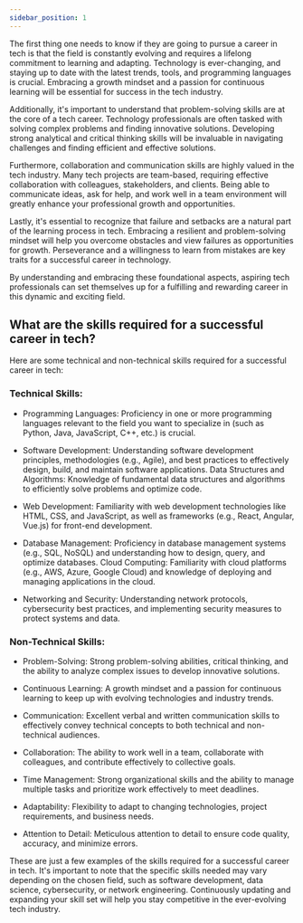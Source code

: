 ```yaml
---
sidebar_position: 1
---
```


The first thing one needs to know if they are going to pursue a career in tech is that the field is constantly evolving and requires a lifelong commitment to learning and adapting. Technology is ever-changing, and staying up to date with the latest trends, tools, and programming languages is crucial. Embracing a growth mindset and a passion for continuous learning will be essential for success in the tech industry.

Additionally, it's important to understand that problem-solving skills are at the core of a tech career. Technology professionals are often tasked with solving complex problems and finding innovative solutions. Developing strong analytical and critical thinking skills will be invaluable in navigating challenges and finding efficient and effective solutions.

Furthermore, collaboration and communication skills are highly valued in the tech industry. Many tech projects are team-based, requiring effective collaboration with colleagues, stakeholders, and clients. Being able to communicate ideas, ask for help, and work well in a team environment will greatly enhance your professional growth and opportunities.

Lastly, it's essential to recognize that failure and setbacks are a natural part of the learning process in tech. Embracing a resilient and problem-solving mindset will help you overcome obstacles and view failures as opportunities for growth. Perseverance and a willingness to learn from mistakes are key traits for a successful career in technology.

By understanding and embracing these foundational aspects, aspiring tech professionals can set themselves up for a fulfilling and rewarding career in this dynamic and exciting field.

## What are the skills required for a successful career in tech?

Here are some technical and non-technical skills required for a successful career in tech:

### Technical Skills:

- Programming Languages: Proficiency in one or more programming languages relevant to the field you want to specialize in (such as Python, Java, JavaScript, C++, etc.) is crucial.

- Software Development: Understanding software development principles, methodologies (e.g., Agile), and best practices to effectively design, build, and maintain software applications.
Data Structures and Algorithms: Knowledge of fundamental data structures and algorithms to efficiently solve problems and optimize code.

- Web Development: Familiarity with web development technologies like HTML, CSS, and JavaScript, as well as frameworks (e.g., React, Angular, Vue.js) for front-end development.

- Database Management: Proficiency in database management systems (e.g., SQL, NoSQL) and understanding how to design, query, and optimize databases.
Cloud Computing: Familiarity with cloud platforms (e.g., AWS, Azure, Google Cloud) and knowledge of deploying and managing applications in the cloud.

- Networking and Security: Understanding network protocols, cybersecurity best practices, and implementing security measures to protect systems and data.

### Non-Technical Skills:

- Problem-Solving: Strong problem-solving abilities, critical thinking, and the ability to analyze complex issues to develop innovative solutions.

- Continuous Learning: A growth mindset and a passion for continuous learning to keep up with evolving technologies and industry trends.

- Communication: Excellent verbal and written communication skills to effectively convey technical concepts to both technical and non-technical audiences.

- Collaboration: The ability to work well in a team, collaborate with colleagues, and contribute effectively to collective goals.

- Time Management: Strong organizational skills and the ability to manage multiple tasks and prioritize work effectively to meet deadlines.

- Adaptability: Flexibility to adapt to changing technologies, project requirements, and business needs.

- Attention to Detail: Meticulous attention to detail to ensure code quality, accuracy, and minimize errors.

These are just a few examples of the skills required for a successful career in tech. It's important to note that the specific skills needed may vary depending on the chosen field, such as software development, data science, cybersecurity, or network engineering. Continuously updating and expanding your skill set will help you stay competitive in the ever-evolving tech industry.